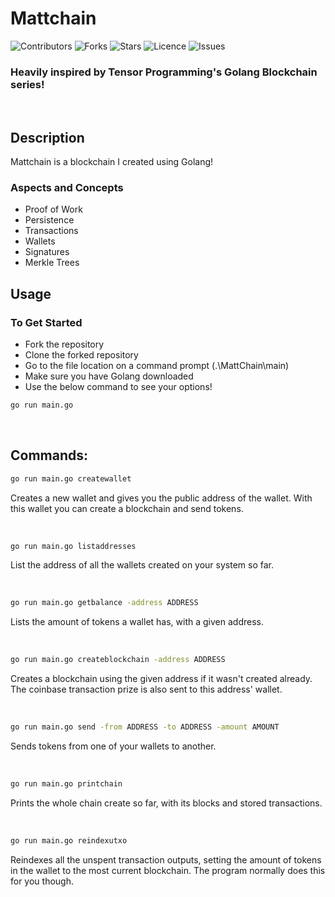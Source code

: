 # Mattchain

![Contributors](https://img.shields.io/github/contributors/dustinggreenery/MattChain)
![Forks](https://img.shields.io/github/forks/dustinggreenery/MattChain)
![Stars](https://img.shields.io/github/stars/dustinggreenery/MattChain)
![Licence](https://img.shields.io/github/license/dustinggreenery/MattChain)
![Issues](https://img.shields.io/github/issues/dustinggreenery/MattChain)

### Heavily inspired by Tensor Programming's Golang Blockchain series!

<br />

## Description

Mattchain is a blockchain I created using Golang!

### Aspects and Concepts

- Proof of Work
- Persistence
- Transactions
- Wallets
- Signatures
- Merkle Trees

## Usage

### To Get Started

- Fork the repository
- Clone the forked repository
- Go to the file location on a command prompt (.\MattChain\main)
- Make sure you have Golang downloaded
- Use the below command to see your options!

```bash
go run main.go
```

<br />

## Commands:

```bash
go run main.go createwallet
```

Creates a new wallet and gives you the public address of the wallet. With this wallet you can create a blockchain and send tokens.

<br />

```bash
go run main.go listaddresses
```

List the address of all the wallets created on your system so far.

<br />

```bash
go run main.go getbalance -address ADDRESS
```

Lists the amount of tokens a wallet has, with a given address.

<br />

```bash
go run main.go createblockchain -address ADDRESS
```

Creates a blockchain using the given address if it wasn't created already. The coinbase transaction prize is also sent to this address' wallet.

<br />

```bash
go run main.go send -from ADDRESS -to ADDRESS -amount AMOUNT
```

Sends tokens from one of your wallets to another.

<br />

```bash
go run main.go printchain
```

Prints the whole chain create so far, with its blocks and stored transactions.

<br />

```bash
go run main.go reindexutxo
```

Reindexes all the unspent transaction outputs, setting the amount of tokens in the wallet to the most current blockchain. The program normally does this for you though.
